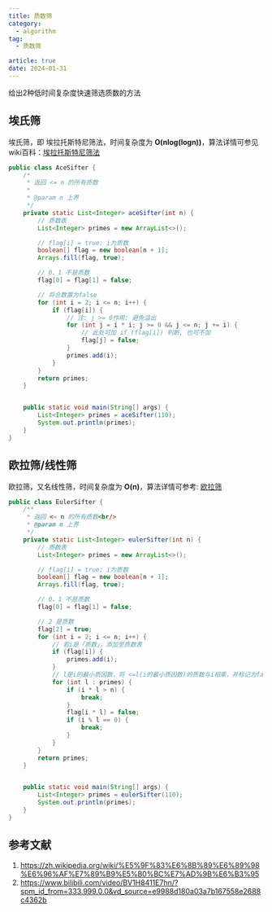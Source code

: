 ```yaml
---
title: 质数筛
category:
  - algorithm
tag:
  - 质数筛

article: true
date: 2024-01-31
---
```


给出2种低时间复杂度快速筛选质数的方法
<!-- more -->

## 埃氏筛
埃氏筛，即 埃拉托斯特尼筛法，时间复杂度为 **O(nlog(logn))**，算法详情可参见wiki百科：<a href="https://zh.wikipedia.org/wiki/%E5%9F%83%E6%8B%89%E6%89%98%E6%96%AF%E7%89%B9%E5%B0%BC%E7%AD%9B%E6%B3%95">埃拉托斯特尼筛法</a>
```java
public class AceSifter {
    /*
     * 返回 <= n 的所有质数
     *
     * @param n 上界
     */
    private static List<Integer> aceSifter(int n) {
        // 质数表
        List<Integer> primes = new ArrayList<>();

        // flag[i] = true: i为质数
        boolean[] flag = new boolean[n + 1];
        Arrays.fill(flag, true);

        // 0、1 不是质数
        flag[0] = flag[1] = false;

        // 将合数置为false
        for (int i = 2; i <= n; i++) {
            if (flag[i]) {
                // 注: j >= 0作用: 避免溢出
                for (int j = i * i; j >= 0 && j <= n; j += i) {
                    // 此处可加 if (flag[i]) 判断, 也可不加
                    flag[j] = false;
                }
                primes.add(i);
            }
        }
        return primes;
    }


    public static void main(String[] args) {
        List<Integer> primes = aceSifter(110);
        System.out.println(primes);
    }
}
```


## 欧拉筛/线性筛
欧拉筛，又名线性筛，时间复杂度为 **O(n)**，算法详情可参考: <a href="https://www.bilibili.com/video/BV1H8411E7hn/?spm_id_from=333.999.0.0&vd_source=e9988d180a03a7b167558e2688c4362b">欧拉筛</a><br/>
```java
public class EulerSifter {
    /**
     * 返回 <= n 的所有质数<br/>
     * @param n 上界
     */
    private static List<Integer> eulerSifter(int n) {
        // 质数表
        List<Integer> primes = new ArrayList<>();

        // flag[i] = true: i为质数
        boolean[] flag = new boolean[n + 1];
        Arrays.fill(flag, true);

        // 0、1 不是质数
        flag[0] = flag[1] = false;

        // 2 是质数
        flag[2] = true;
        for (int i = 2; i <= n; i++) {
            // 若i是「质数」，添加至质数表
            if (flag[i]) {
                primes.add(i);
            }
            // l是i的最小质因数，将 <=l(i的最小质因数)的质数与i相乘，并标记为false
            for (int l : primes) {
                if (i * l > n) {
                    break;
                }
                flag[i * l] = false;
                if (i % l == 0) {
                    break;
                }
            }
        }
        return primes;
    }


    public static void main(String[] args) {
        List<Integer> primes = eulerSifter(110);
        System.out.println(primes);
    }
}
```


## 参考文献
1. https://zh.wikipedia.org/wiki/%E5%9F%83%E6%8B%89%E6%89%98%E6%96%AF%E7%89%B9%E5%B0%BC%E7%AD%9B%E6%B3%95
2. https://www.bilibili.com/video/BV1H8411E7hn/?spm_id_from=333.999.0.0&vd_source=e9988d180a03a7b167558e2688c4362b
